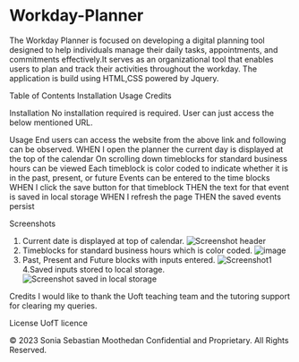 # Workday-Planner
The Workday Planner  is focused on developing a digital planning tool designed to help individuals manage their daily tasks, appointments, and commitments effectively.It serves as an organizational tool that enables users to plan and track their activities throughout the workday. The application is build using HTML,CSS powered by Jquery.

Table of Contents
Installation
Usage
Credits

Installation
No installation required is required. User can just access the below mentioned URL.

Usage
End users can access the website from the above link and following can be observed.
WHEN I open the planner the current day is displayed at the top of the calendar
On scrolling down timeblocks for standard business hours can be viewed
Each timeblock is color coded to indicate whether it is in the past, present, or future
Events can be entered to the time blocks
WHEN I click the save button for that timeblock
THEN the text for that event is saved in local storage
WHEN I refresh the page
THEN the saved events persist 

Screenshots
1. Current date is displayed at top of calendar.
![Screenshot header](https://github.com/soniasebastian/Workday-Planner/assets/130253087/1edd1433-6f23-41a3-b094-679bf917e454)
2. Timeblocks for standard business hours which is color coded.
 ![image](https://github.com/soniasebastian/Workday-Planner/assets/130253087/2a8df226-b4ce-411b-9a4f-bd3f66aac34d)
3. Past, Present and Future blocks with inputs entered.
![Screenshot1](https://github.com/soniasebastian/Workday-Planner/assets/130253087/728bd1f2-73e6-4407-a020-936ba016fc95)
4.Saved inputs stored to local storage.
![Screenshot saved in local storage](https://github.com/soniasebastian/Workday-Planner/assets/130253087/1a0cf967-5b7b-49ff-aa64-cda3401a8e72)


Credits
I would like to thank the Uoft teaching team and the tutoring support for clearing my queries.

License
UofT licence


© 2023 Sonia Sebastian Moothedan Confidential and Proprietary. All Rights Reserved.
